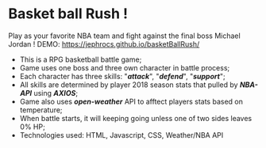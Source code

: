 # Basket ball Rush ! 

Play as your favorite NBA team and fight against the final boss Michael Jordan !
DEMO: https://jephrocs.github.io/basketBallRush/

* This is a RPG basketball battle game;
* Game uses one boss and three own character in battle process;
* Each character has three skills: "***attack***", "***defend***", "***support***";
* All skills are determined by player 2018 season stats that pulled by ***NBA-API*** using ***AXIOS***;
* Game also uses ***open-weather*** API to afftect players stats based on temperature;
* When battle starts, it will keeping going unless one of two sides leaves 0% HP;
* Technologies used: HTML, Javascript, CSS, Weather/NBA API
